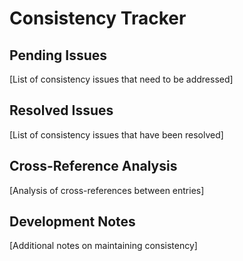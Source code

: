 # Consistency Tracker

## Pending Issues
[List of consistency issues that need to be addressed]

## Resolved Issues
[List of consistency issues that have been resolved]

## Cross-Reference Analysis
[Analysis of cross-references between entries]

## Development Notes
[Additional notes on maintaining consistency]